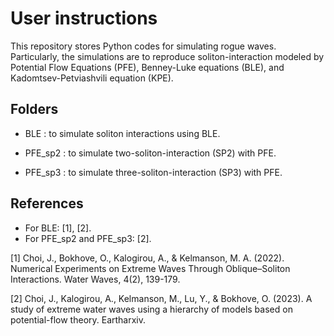 # User instructions
This repository stores Python codes for simulating rogue waves. Particularly, the simulations are to reproduce soliton-interaction modeled by Potential Flow Equations (PFE), Benney-Luke equations (BLE), and Kadomtsev-Petviashvili equation (KPE).

## Folders
- BLE : to simulate soliton interactions using BLE.

- PFE_sp2 : to simulate two-soliton-interaction (SP2) with PFE.

- PFE_sp3 : to simulate three-soliton-interaction (SP3) with PFE.

## References
- For BLE: [1], [2].
- For PFE_sp2 and PFE_sp3: [2].

[1] Choi, J., Bokhove, O., Kalogirou, A., & Kelmanson, M. A. (2022). Numerical Experiments on Extreme Waves Through Oblique–Soliton Interactions. Water Waves, 4(2), 139-179.

[2] Choi, J., Kalogirou, A., Kelmanson, M., Lu, Y., & Bokhove, O. (2023). A study of extreme water waves using a hierarchy of models based on potential-flow theory. Eartharxiv.
